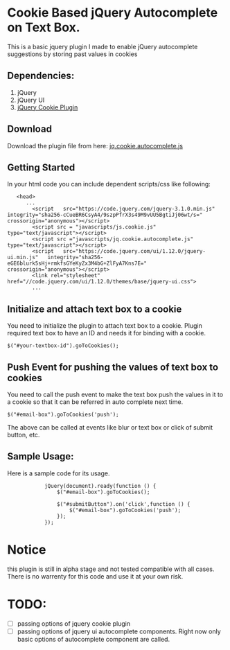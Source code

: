 # Cookie Based jQuery Autocomplete on Text Box.
This is a basic jquery plugin I made to enable jQuery autocomplete suggestions by storing past values in cookies

## Dependencies:
1. jQuery
2. jQuery UI
3. [jQuery Cookie Plugin ](https://plugins.jquery.com/cookie/)

## Download 
Download the plugin file from here: [jq.cookie.autocomplete.js](https://github.com/joshiparthin/jsexperiments/blob/master/jq-cookie-autocomplete/public/javascripts/jq.cookie.autocomplete.js)
## Getting Started
In your html code you can include dependent scripts/css like following:

```
   <head>
      ...
        <script   src="https://code.jquery.com/jquery-3.1.0.min.js"   integrity="sha256-cCueBR6CsyA4/9szpPfrX3s49M9vUU5BgtiJj06wt/s="   crossorigin="anonymous"></script>
        <script src = "javascripts/js.cookie.js" type="text/javascript"></script>
        <script src ="javascripts/jq.cookie.autocomplete.js" type="text/javascript"></script>
        <script   src="https://code.jquery.com/ui/1.12.0/jquery-ui.min.js"   integrity="sha256-eGE6blurk5sHj+rmkfsGYeKyZx3M4bG+ZlFyA7Kns7E="   crossorigin="anonymous"></script>
        <link rel="stylesheet" href="//code.jquery.com/ui/1.12.0/themes/base/jquery-ui.css">
        ...
```
## Initialize and attach text box to a cookie
You need to initialize the plugin to attach text box to a cookie. Plugin required text box to have an ID and needs it for binding with a cookie.
```
$("#your-textbox-id").goToCookies();
```

## Push Event for pushing the values of text box to cookies
You need to call the push event to make the text box push the values in it to a cookie so that it can be referred in auto complete next time. 
```
$("#email-box").goToCookies('push');
```

The above can be called at events like blur or text box or click of submit button, etc. 

## Sample Usage:
Here is a sample code for its usage.
```
            jQuery(document).ready(function () {
                $("#email-box").goToCookies();

                $("#submitButton").on('click',function () {
                    $("#email-box").goToCookies('push');
                });
            });
```
# Notice
this plugin is still in alpha stage and not tested compatible with all cases. There is no warrenty for this code and use it at your own risk. 

# TODO:
- [ ] passing options of jquery cookie plugin
- [ ] passing options of jquery ui autocomplete components. Right  now only basic options of autocomplete component are called. 
